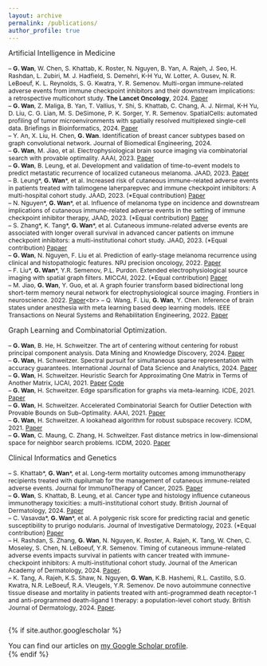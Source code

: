 ```yaml
---
layout: archive
permalink: /publications/
author_profile: true
---
```


<span style="font-size:1em;">Artificial Intelligence in Medicine</span>      
<span style="font-size:0.87em;">     
– **G. Wan**, W. Chen, S. Khattab, K. Roster, N. Nguyen, B. Yan, A. Rajeh, J. Seo, H. Rashdan, L. Zubiri, M. J. Hadfield, S. Demehri, K-H Yu, W. Lotter, A. Gusev, N. R. LeBoeuf, K. L. Reynolds, S. G. Kwatra, Y. R. Semenov. 
Multi-organ immune-related adverse events from immune checkpoint inhibitors and their downstream implications: a retrospective multicohort study. **The Lancet Oncology**, 2024. [Paper](https://www.thelancet.com/journals/lanonc/article/PIIS1470-2045(24)00278-X/abstract)<br>
– **G. Wan**, Z. Maliga, B. Yan, T. Vallius, Y. Shi, S. Khattab, C. Chang, A. J. Nirmal, K-H Yu, D. Liu, C. G. Lian, M. S. DeSimone, P. K. Sorger, Y. R. Semenov. SpatialCells: automated profiling of tumor microenvironments with spatially resolved multiplexed single-cell data. Briefings in Bioinformatics, 2024. [Paper](https://academic.oup.com/bib/article/25/3/bbae189/7663435)<br>
– Y. An, X. Liu, H. Chen, **G. Wan**. Identification of breast cancer subtypes based on graph convolutional network. Journal of Biomedical Engineering, 2024.<br>
– **G. Wan**, M. Jiao, et al. Electrophysiological brain source imaging via combinatorial search with provable optimality. AAAI, 2023. [Paper](https://ojs.aaai.org/index.php/AAAI/article/view/26471)<br>
– **G. Wan**, B. Leung, et al. Development and validation of time-to-event models to predict metastatic recurrence of localized cutaneous melanoma. JAAD, 2023. [Paper](https://www.sciencedirect.com/science/article/pii/S0190962223028815?casa_token=mpGg8Eu9tV4AAAAA:-wmLF6RTLTAvQg5XmMbJBaW5zcETpZo0DsOCKFeGg6NdCYYjnJckplRTy5xa9IwGX4maLObezg)<br>
– B. Leung\*, **G. Wan**\*, et al. Increased risk of cutaneous immune-related adverse events in patients treated with talimogene laherparepvec and immune checkpoint inhibitors: A multi-hospital cohort study. JAAD, 2023. (\*Equal contribution) [Paper](https://www.sciencedirect.com/science/article/pii/S0190962223002682)<br>
– N. Nguyen\*, **G. Wan**\*, et al. Influence of melanoma type on incidence and downstream implications of cutaneous immune-related adverse events in the setting of immune checkpoint inhibitor therapy, JAAD, 2023. (\*Equal contribution) [Paper](https://www.sciencedirect.com/science/article/abs/pii/S0190962223002049)<br>
– S. Zhang\*, K. Tang\*, **G. Wan**\*, et al. Cutaneous immune-related adverse events are associated with longer overall survival in advanced cancer patients on immune checkpoint inhibitors: a multi-institutional cohort study. JAAD, 2023. (\*Equal contribution) [Papaer](https://www.sciencedirect.com/science/article/pii/S0190962223001536)<br>
– **G. Wan**, N. Nguyen, F. Liu et al. Prediction of early-stage melanoma recurrence using clinical and histopathologic features. NPJ precision oncology, 2022. [Paper](https://www.nature.com/articles/s41698-022-00321-4)<br>
– F. Liu\*, **G. Wan**\*, Y.R. Semenov, P.L. Purdon. Extended electrophysiological source imaging with spatial graph filters. MICCAI, 2022. (\*Equal contribution) [Paper](https://link.springer.com/chapter/10.1007/978-3-031-16431-6_10)<br> 
– M. Jiao, **G. Wan**, Y. Guo, et al. A graph fourier transform based bidirectional long short-term memory neural network for electrophysiological source imaging. Frontiers in neuroscience. 2022. [Paper](https://www.frontiersin.org/journals/neuroscience/articles/10.3389/fnins.2022.867466/full#:~:text=In%20this%20paper,%20we%20propose,subspaces%20spanned%20by%20corresponding%20eigenvectors.)<br>
– Q. Wang, F. Liu, **G. Wan**, Y. Chen. Inference of brain states under anesthesia with meta learning based deep learning models. IEEE Transactions on Neural Systems and Rehabilitation Engineering, 2022. [Paper](https://ieeexplore.ieee.org/abstract/document/9755157)
</span>   

<span style="font-size:1em;">Graph Learning and Combinatorial Optimization</span>.        
<span style="font-size:0.87em;">          
– **G. Wan**, B. He, H. Schweitzer. The art of centering without centering for robust principal component analysis. Data Mining and Knowledge Discovery, 2024. [Paper](https://personal.utdallas.edu/~haim/publications/biastrick.pdf)        
– **G. Wan**, H. Schweitzer. Spectral pursuit for simultaneous sparse representation with accuracy guarantees. International Journal of Data Science and Analytics, 2024. [Paper](https://link.springer.com/article/10.1007/s41060-023-00480-y)      
– **G. Wan**, H. Schweitzer. Heuristic Search for Approximating One Matrix in Terms of Another Matrix, IJCAI, 2021. [Paper](https://personal.utdallas.edu/~haim/publications/ijcai21.pdf) [Code](https://github.com/cwanlab/AStarXY)     
– **G. Wan**, H. Schweitzer. Edge sparsification for graphs via meta-learning. ICDE, 2021. [Paper](https://ieeexplore.ieee.org/abstract/document/9458885)      
– **G. Wan**, H. Schweitzer. Accelerated Combinatorial Search for Outlier Detection with Provable Bounds on Sub-Optimality. AAAI, 2021. [Paper](https://ojs.aaai.org/index.php/AAAI/article/view/17475)      
– **G. Wan**, H. Schweitzer. A lookahead algorithm for robust subspace recovery. ICDM, 2021. [Paper](https://ieeexplore.ieee.org/abstract/document/9679069)     
– **G. Wan**, C. Maung, C. Zhang, H. Schweitzer. Fast distance metrics in low-dimensional space for neighbor search problems. ICDM, 2020. [Paper](https://ieeexplore.ieee.org/abstract/document/9338319)      
</span>


<!-- divider -->
<span style="font-size:1em;">Clinical Informatics and Genetics</span>      
<span style="font-size:0.87em;">     
– S. Khattab\*, **G. Wan**\*, et al. Long-term mortality outcomes among immunotherapy recipients treated with dupilumab for the management of cutaneous immune-related adverse events. Journal for ImmunoTherapy of Cancer, 2025. [Paper](https://jitc.bmj.com/content/13/5/e010638)        
– **G. Wan**, S. Khattab, B. Leung, et al. Cancer type and histology influence cutaneous immunotherapy toxicities: a multi-institutional cohort study. British Journal of Dermatology, 2024. [Paper](https://academic.oup.com/bjd/advance-article-abstract/doi/10.1093/bjd/ljae053/7608988)    
– C. Vasavda\*, **G. Wan**\*, et al. A polygenic risk score for predicting racial and genetic susceptibility to prurigo nodularis. Journal of Investigative Dermatology, 2023. (\*Equal contribution) [Paper](https://www.sciencedirect.com/science/article/pii/S0022202X23021255)     
– H. Rashdan, S. Zhang, **G. Wan**, N. Nguyen, K. Roster, A. Rajeh, K. Tang, W. Chen, C. Moseley, S. Chen, N. LeBoeuf, Y.R. Semenov. Timing of cutaneous immune-related adverse events impacts survival in patients with cancer treated with immune-checkpoint inhibitors: A multi-institutional cohort study. Journal of the American Academy of Dermatology, 2024. [Paper](https://doi.org/10.1016/j.jaad.2024.01.038).<br>
– K. Tang, A. Rajeh, K.S. Shaw, N. Nguyen, **G. Wan**, K.B. Hashemi, R.L. Castillo, S.G. Kwatra, N.R. LeBoeuf, R.A. Vleugels, Y.R. Semenov. De novo autoimmune connective tissue disease and mortality in patients treated with anti-programmed death receptor-1 and anti-programmed death-ligand 1 therapy: a population-level cohort study. British Journal of Dermatology, 2024. [Paper](https://doi.org/10.1093/bjd/ljae184).<br>     
</span>

{% if site.author.googlescholar %}
  <div class="wordwrap">You can find our articles on <a href="{{site.author.googlescholar}}">my Google Scholar profile</a>.</div> 
{% endif %}
